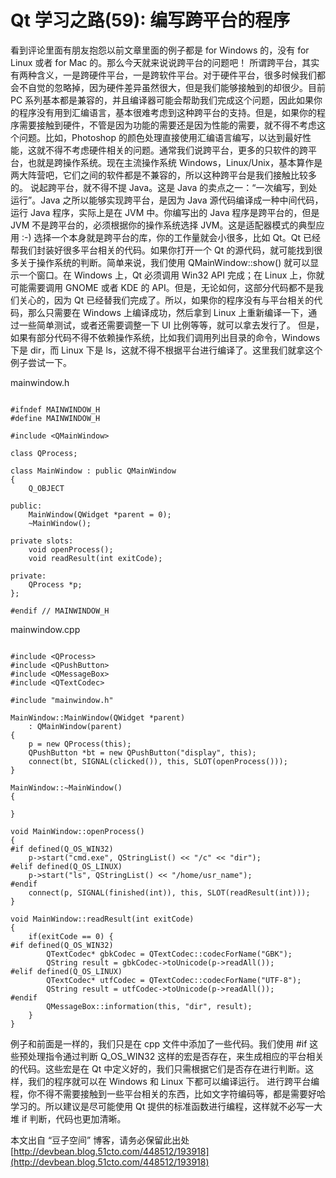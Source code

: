 # Qt 学习之路(59): 编写跨平台的程序

看到评论里面有朋友抱怨以前文章里面的例子都是 for Windows 的，没有 for Linux 或者 for Mac 的。那么今天就来说说跨平台的问题吧！
所谓跨平台，其实有两种含义，一是跨硬件平台，一是跨软件平台。对于硬件平台，很多时候我们都会不自觉的忽略掉，因为硬件差异虽然很大，但是我们能够接触到的却很少。目前 PC 系列基本都是兼容的，并且编译器可能会帮助我们完成这个问题，因此如果你的程序没有用到汇编语言，基本很难考虑到这种跨平台的支持。但是，如果你的程序需要接触到硬件，不管是因为功能的需要还是因为性能的需要，就不得不考虑这个问题。比如，Photoshop 的颜色处理直接使用汇编语言编写，以达到最好性能，这就不得不考虑硬件相关的问题。通常我们说跨平台，更多的只软件的跨平台，也就是跨操作系统。现在主流操作系统 Windows，Linux/Unix，基本算作是两大阵营吧，它们之间的软件都是不兼容的，所以这种跨平台是我们接触比较多的。
说起跨平台，就不得不提 Java。这是 Java 的卖点之一：“一次编写，到处运行”。Java 之所以能够实现跨平台，是因为 Java 源代码编译成一种中间代码，运行 Java 程序，实际上是在 JVM 中。你编写出的 Java 程序是跨平台的，但是 JVM 不是跨平台的，必须根据你的操作系统选择 JVM。这是适配器模式的典型应用 :-)
选择一个本身就是跨平台的库，你的工作量就会小很多，比如 Qt。Qt 已经帮我们封装好很多平台相关的代码。如果你打开一个 Qt 的源代码，就可能找到很多关于操作系统的判断。简单来说，我们使用 QMainWindow::show() 就可以显示一个窗口。在 Windows 上，Qt 必须调用 Win32 API 完成；在 Linux 上，你就可能需要调用 GNOME 或者 KDE 的 API。但是，无论如何，这部分代码都不是我们关心的，因为 Qt 已经替我们完成了。所以，如果你的程序没有与平台相关的代码，那么只需要在 Windows 上编译成功，然后拿到 Linux 上重新编译一下，通过一些简单测试，或者还需要调整一下 UI 比例等等，就可以拿去发行了。
但是，如果有部分代码不得不依赖操作系统，比如我们调用列出目录的命令，Windows 下是 dir，而 Linux 下是 ls，这就不得不根据平台进行编译了。这里我们就拿这个例子尝试一下。

mainwindow.h

```

#ifndef MAINWINDOW_H  
#define MAINWINDOW_H  
 
#include <QMainWindow>  
 
class QProcess;  
 
class MainWindow : public QMainWindow  
{  
    Q_OBJECT  
 
public:  
    MainWindow(QWidget *parent = 0);  
    ~MainWindow();  
 
private slots:  
    void openProcess();  
    void readResult(int exitCode);  
 
private:  
    QProcess *p;  
};  
 
#endif // MAINWINDOW_H 
```

mainwindow.cpp

```

#include <QProcess>  
#include <QPushButton>  
#include <QMessageBox>  
#include <QTextCodec>  
 
#include "mainwindow.h"  
 
MainWindow::MainWindow(QWidget *parent)  
    : QMainWindow(parent)  
{  
    p = new QProcess(this);  
    QPushButton *bt = new QPushButton("display", this);  
    connect(bt, SIGNAL(clicked()), this, SLOT(openProcess()));  
}  
 
MainWindow::~MainWindow()  
{  
 
}  
 
void MainWindow::openProcess()  
{  
#if defined(Q_OS_WIN32)  
    p->start("cmd.exe", QStringList() << "/c" << "dir");  
#elif defined(Q_OS_LINUX)  
    p->start("ls", QStringList() << "/home/usr_name");  
#endif  
    connect(p, SIGNAL(finished(int)), this, SLOT(readResult(int)));  
}  
 
void MainWindow::readResult(int exitCode)  
{  
    if(exitCode == 0) {  
#if defined(Q_OS_WIN32)  
        QTextCodec* gbkCodec = QTextCodec::codecForName("GBK");  
        QString result = gbkCodec->toUnicode(p->readAll());  
#elif defined(Q_OS_LINUX)  
        QTextCodec* utfCodec = QTextCodec::codecForName("UTF-8");  
        QString result = utfCodec->toUnicode(p->readAll());  
#endif  
        QMessageBox::information(this, "dir", result);  
    }  
}  
```

例子和前面是一样的，我们只是在 cpp 文件中添加了一些代码。我们使用 #if 这些预处理指令通过判断 Q_OS_WIN32 这样的宏是否存在，来生成相应的平台相关的代码。这些宏是在 Qt 中定义好的，我们只需根据它们是否存在进行判断。这样，我们的程序就可以在 Windows 和 Linux 下都可以编译运行。
进行跨平台编程，你不得不需要接触到一些平台相关的东西，比如文字符编码等，都是需要好哈学习的。所以建议是尽可能使用 Qt 提供的标准函数进行编程，这样就不必写一大堆 if 判断，代码也更加清晰。

本文出自 “豆子空间” 博客，请务必保留此出处 [http://devbean.blog.51cto.com/448512/193918](http://devbean.blog.51cto.com/448512/193918)